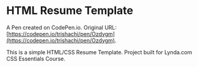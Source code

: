 # HTML Resume Template

A Pen created on CodePen.io. Original URL: [https://codepen.io/trishachi/pen/Ozdvgm](https://codepen.io/trishachi/pen/Ozdvgm).

This is a simple HTML/CSS Resume Template. Project built for Lynda.com CSS Essentials Course.